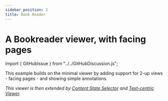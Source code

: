 ```yaml
---
sidebar_position: 2
title: Book Reader
---
```


# A Bookreader viewer, with facing pages

import { GitHubIssue } from "../../GitHubDiscussion.js";


This example builds on the minimal viewer by adding support for 2-up views - facing pages - and showing simple annotations.

_This viewer is then extended by [Content State Selector](./content-state-selector) and [Text-centric Viewer](./text-centric)._


<GitHubIssue ghid="64" />
